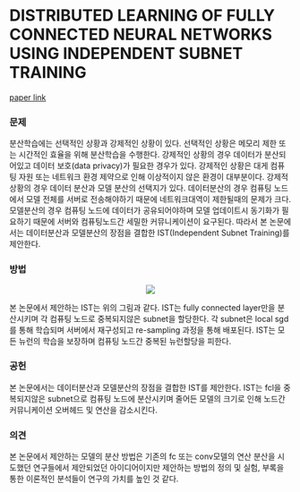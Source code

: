 # DISTRIBUTED LEARNING OF FULLY CONNECTED NEURAL NETWORKS USING INDEPENDENT SUBNET TRAINING

[paper link](https://dl.acm.org/doi/abs/10.14778/3529337.3529343?casa_token=Em4eC01TaVkAAAAA:UuZPmFK22tUih80uXyilQa1wUNy5ZMIHFCalht1jcfxX736Y_rOONhzZ-bT2XRVhf-TlsMWQzsHZRuM)

### 문제

분산학습에는 선택적인 상황과 강제적인 상황이 있다. 선택적인 상황은 메모리 제한 또는 시간적인 효율을 위해 분산학습을 수행한다. 강제적인 상황의 경우
데이터가 분산되어있고 데이터 보호(data privacy)가 필요한 경우가 있다. 강제적인 상황은 대게 컴퓨팅 자원 또는 네트워크 환경 제약으로 인해 이상적이지
않은 환경이 대부분이다. 강제적 상황의 경우 데이터 분산과 모델 분산의 선택지가 있다. 데이터분산의 경우 컴퓨팅 노드에서
모델 전체를 서버로 전송해야하기 때문에 네트워크대역이 제한될때의 문제가 크다. 모델분산의 경우 컴퓨팅 노드에 데이터가 공유되어야하며
모델 업데이트시 동기화가 필요하기 때문에 서버와 컴퓨팅노드간 세밀한 커뮤니케이션이 요구된다. 따라서 본 논문에서는 데이터분산과 모델분산의 장점을 결합한
IST(Independent Subnet Training)를 제안한다.

### 방법

<p align="center"><img src="yuan2022distributed.png"></p>

본 논문에서 제안하는 IST는 위의 그림과 같다. IST는 fully connected layer만을 분산시키며 각 컴퓨팅 노드로 중복되지않은 subnet을 할당한다.
각 subnet은 local sgd를 통해 학습되며 서버에서 재구성되고 re-sampling 과정을 통해 배포된다. 
IST는 모든 뉴런의 학습을 보장하며 컴퓨팅 노드간 중복된 뉴런할당을 피한다.

### 공헌

본 논문에서는 데이터분산과 모델분산의 장점을 결합한 IST를 제안한다. IST는 fcl을 중복되지않은 subnet으로 컴퓨팅 노드에 분산시키며 
줄어든 모델의 크기로 인해 노드간 커뮤니케이션 오버헤드 및 연산을 감소시킨다.

### 의견

본 논문에서 제안하는 모델의 분산 방법은 기존의 fc 또는 conv모델의 연산 분산을 시도했던 연구들에서 제안되었던 아이디어이지만 
제안하는 방법의 정의 및 실험, 부록을 통한 이론적인 분석들이 연구의 가치를 높인 것 같다.
